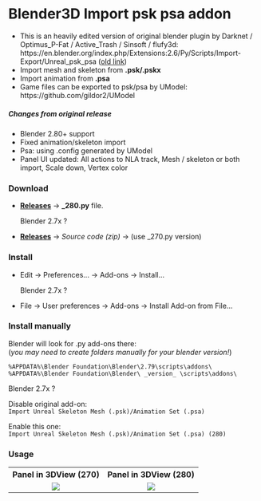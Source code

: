 Blender3D Import psk psa addon
========================
<ul>
<li>This is an heavily edited version of original blender plugin by Darknet / Optimus_P-Fat / Active_Trash / Sinsoft / flufy3d: https://en.blender.org/index.php/Extensions:2.6/Py/Scripts/Import-Export/Unreal_psk_psa (<a href="https://wiki.blender.org/index.php/Extensions:2.6/Py/Scripts/Import-Export/Unreal_psk_psa">old link</a>)
<li>Import mesh and skeleton from <b>.psk/.pskx</b></li>
<li>Import animation from <b>.psa</b></li>
<li>Game files can be exported to psk/psa by UModel: 
https://github.com/gildor2/UModel</li>
</ul>

<h5>Changes from original release</h5>
<ul>
<li>Blender 2.80+ support</li>
<li>Fixed animation/skeleton import</li>
<li>Psa: using .config generated by UModel</li>
<li>Panel UI updated: All actions to NLA track, Mesh / skeleton or both import, Scale down, Vertex color</li>
</ul>

<h3>Download</h3>  

* <a href ="https://github.com/Befzz/blender3d_import_psk_psa/releases">**Releases**</a> -> **_280.py** file.

  Blender 2.7x ?  
* <a href ="https://github.com/Befzz/blender3d_import_psk_psa/releases">**Releases**</a> -> *Source code (zip)* -> (use _270.py version)


<h3>Install</h3> 

* Edit -> Preferences... -> Add-ons -> Install...  
  
  Blender 2.7x ?  
* File -> User preferences -> Add-ons -> Install Add-on from File...  

<h3>Install manually</h3> 

  Blender will look for .py add-ons there:  
  (*you may need to create folders manually for your blender version!*)

    %APPDATA%\Blender Foundation\Blender\2.79\scripts\addons\  
    %APPDATA%\Blender Foundation\Blender\ _version_ \scripts\addons\
    

Blender 2.7x ?  

  Disable original add-on:  
`Import Unreal Skeleton Mesh (.psk)/Animation Set (.psa)`  

  Enable this one:  
`Import Unreal Skeleton Mesh (.psk)/Animation Set (.psa) (280)`
<h3>Usage</h3>  
<table><tbody>
<tr><th> Panel in 3DView (270) </th><th> Panel in 3DView (280) </th></tr>
<tr><td valign="top" align="center"><img src="https://github.com/Befzz/blender3d_import_psk_psa/blob/latest/imgs/270_psk.jpg"/></td>
<td valign="top" align="center"><img src="https://github.com/Befzz/blender3d_import_psk_psa/blob/latest/imgs/280_psk.jpg"/></td>
</tr></tbody></table>
